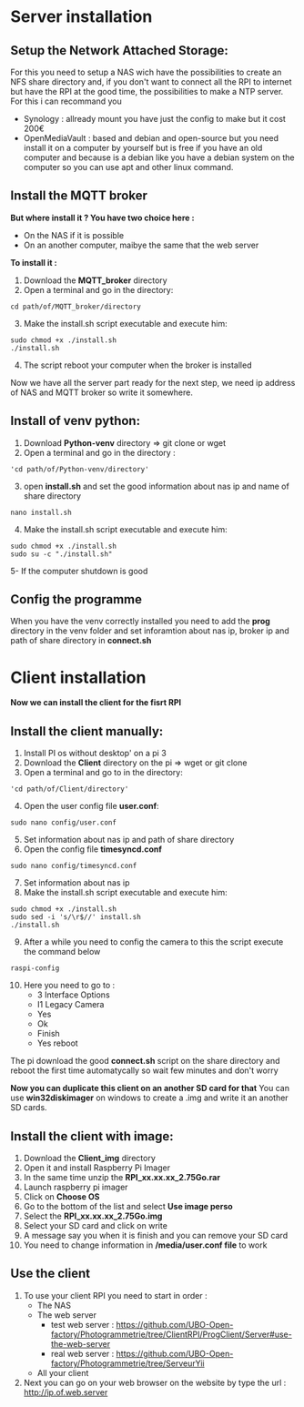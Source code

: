 # Server installation
## Setup the Network Attached Storage:

For this you need to setup a NAS wich have the possibilities to create an NFS share directory and, if you don't want to connect all the RPI to internet but have the RPI at the good time, the possibilities to make a NTP server. For this i can recommand you

- Synology : allready mount you have just the config to make but it cost 200€
- OpenMediaVault : based and debian and open-source but you need install it on a computer by yourself but is free if you have an old computer and because is a debian like you have a debian system on the computer so you can use apt and other linux command.

## Install the MQTT broker

**But where install it ? You have two choice here :**
- On the NAS if it is possible
- On an another computer, maibye the same that the web server

**To install it :**

1. Download the **MQTT_broker** directory
2. Open a terminal and go in the directory:
```
cd path/of/MQTT_broker/directory
```
3. Make the install.sh script executable and execute him:
```
sudo chmod +x ./install.sh
./install.sh
```
4. The script reboot your computer when the broker is installed

Now we have all the server part ready for the next step, we need
ip address of NAS and MQTT broker so write it somewhere.

## Install of venv python:

1. Download **Python-venv** directory => git clone or wget
2. Open a terminal and go in the directory : 
```
'cd path/of/Python-venv/directory'
```
3. open **install.sh** and set the good information about nas ip and name of share directory
```
nano install.sh
```
4. Make the install.sh script executable and execute him:
```
sudo chmod +x ./install.sh
sudo su -c "./install.sh"
```
5- If the computer shutdown is good

## Config the programme
When you have the venv correctly installed you need to add the **prog** directory in the venv folder and set inforamtion about nas ip, broker ip and path of share directory in **connect.sh**

# Client installation
**Now we can install the client for the fisrt RPI**
## Install the client manually:
1. Install PI os without desktop' on a pi 3
2. Download the **Client** directory on the pi => wget or git clone
3. Open a terminal and go to in the directory:
```
'cd path/of/Client/directory'
```
4. Open the user config file **user.conf**:
```
sudo nano config/user.conf
```
5. Set information about nas ip and path of share directory
6. Open the config file **timesyncd.conf**
```
sudo nano config/timesyncd.conf
```
7. Set information about nas ip
8. Make the install.sh script executable and execute him:
```
sudo chmod +x ./install.sh
sudo sed -i 's/\r$//' install.sh
./install.sh
```
9. After a while you need to config the camera to this the script execute the command below
```
raspi-config 
```
10. Here you need to go to :
	- 3 Interface Options
	- I1 Legacy Camera
	- Yes
	- Ok
	- Finish
	- Yes reboot

The pi download the good **connect.sh** script on the share directory and reboot the first time automatycally so wait few minutes and don't worry

**Now you can duplicate this client on an another SD card for that**
You can use **win32diskimager** on windows to create a .img and write it an another SD cards.

## Install the client with image:
1. Download the **Client_img** directory
2. Open it and install Raspberry Pi Imager
3. In the same time unzip the **RPI_xx.xx.xx_2.75Go.rar**
4. Launch raspberry pi imager
5. Click on **Choose OS**
6. Go to the bottom of the list and select **Use image perso**
7. Select the **RPI_xx.xx.xx_2.75Go.img**
8. Select your SD card and click on write
9. A message say you when it is finish and you can remove your SD card
10. You need to change information in **/media/user.conf file** to work

## Use the client

1. To use your client RPI you need to start in order :
	- The NAS
	- The web server
		- test web server : https://github.com/UBO-Open-factory/Photogrammetrie/tree/ClientRPI/ProgClient/Server#use-the-web-server
		- real web server : https://github.com/UBO-Open-factory/Photogrammetrie/tree/ServeurYii
	- All your client
2. Next you can go on your web browser on the website by type the url : http://ip.of.web.server
